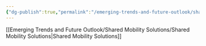 ```yaml
---
{"dg-publish":true,"permalink":"/emerging-trends-and-future-outlook/shared-mobility-solutions/peer-to-peer-sharing-platforms/"}
---
```


[[Emerging Trends and Future Outlook/Shared Mobility Solutions/Shared Mobility Solutions\|Shared Mobility Solutions]]
